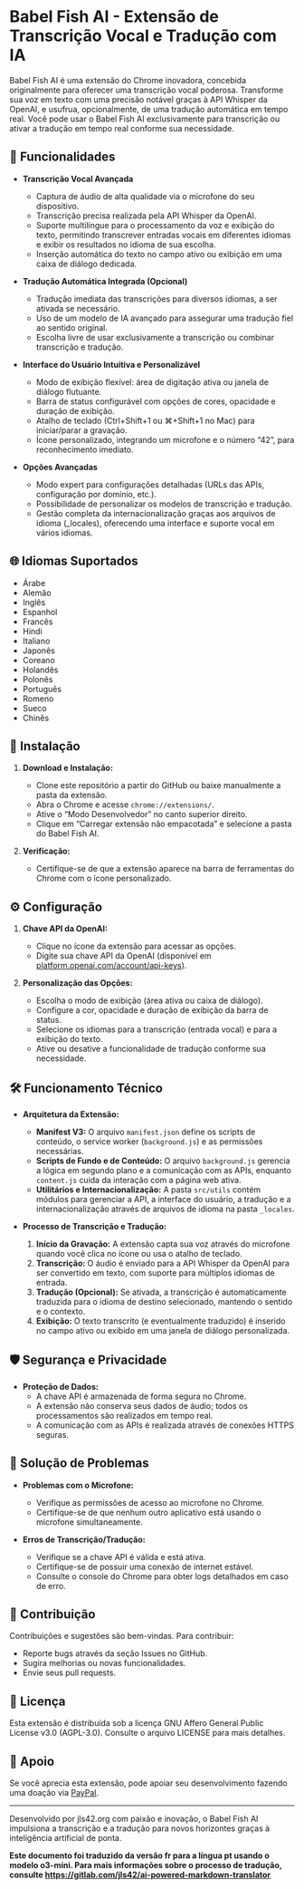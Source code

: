 # Babel Fish AI - Extensão de Transcrição Vocal e Tradução com IA

Babel Fish AI é uma extensão do Chrome inovadora, concebida originalmente para oferecer uma transcrição vocal poderosa. Transforme sua voz em texto com uma precisão notável graças à API Whisper da OpenAI, e usufrua, opcionalmente, de uma tradução automática em tempo real. Você pode usar o Babel Fish AI exclusivamente para transcrição ou ativar a tradução em tempo real conforme sua necessidade.

## 🌟 Funcionalidades

- **Transcrição Vocal Avançada**
  - Captura de áudio de alta qualidade via o microfone do seu dispositivo.
  - Transcrição precisa realizada pela API Whisper da OpenAI.
  - Suporte multilíngue para o processamento da voz e exibição do texto, permitindo transcrever entradas vocais em diferentes idiomas e exibir os resultados no idioma de sua escolha.
  - Inserção automática do texto no campo ativo ou exibição em uma caixa de diálogo dedicada.

- **Tradução Automática Integrada (Opcional)**
  - Tradução imediata das transcrições para diversos idiomas, a ser ativada se necessário.
  - Uso de um modelo de IA avançado para assegurar uma tradução fiel ao sentido original.
  - Escolha livre de usar exclusivamente a transcrição ou combinar transcrição e tradução.

- **Interface do Usuário Intuitiva e Personalizável**
  - Modo de exibição flexível: área de digitação ativa ou janela de diálogo flutuante.
  - Barra de status configurável com opções de cores, opacidade e duração de exibição.
  - Atalho de teclado (Ctrl+Shift+1 ou ⌘+Shift+1 no Mac) para iniciar/parar a gravação.
  - Ícone personalizado, integrando um microfone e o número “42”, para reconhecimento imediato.

- **Opções Avançadas**
  - Modo expert para configurações detalhadas (URLs das APIs, configuração por domínio, etc.).
  - Possibilidade de personalizar os modelos de transcrição e tradução.
  - Gestão completa da internacionalização graças aos arquivos de idioma (_locales), oferecendo uma interface e suporte vocal em vários idiomas.

## 🌐 Idiomas Suportados

- Árabe
- Alemão
- Inglês
- Espanhol
- Francês
- Hindi
- Italiano
- Japonês
- Coreano
- Holandês
- Polonês
- Português
- Romeno
- Sueco
- Chinês

## 🚀 Instalação

1. **Download e Instalação:**
   - Clone este repositório a partir do GitHub ou baixe manualmente a pasta da extensão.
   - Abra o Chrome e acesse `chrome://extensions/`.
   - Ative o “Modo Desenvolvedor” no canto superior direito.
   - Clique em “Carregar extensão não empacotada” e selecione a pasta do Babel Fish AI.

2. **Verificação:**
   - Certifique-se de que a extensão aparece na barra de ferramentas do Chrome com o ícone personalizado.

## ⚙️ Configuração

1. **Chave API da OpenAI:**
   - Clique no ícone da extensão para acessar as opções.
   - Digite sua chave API da OpenAI (disponível em [platform.openai.com/account/api-keys](https://platform.openai.com/account/api-keys)).

2. **Personalização das Opções:**
   - Escolha o modo de exibição (área ativa ou caixa de diálogo).
   - Configure a cor, opacidade e duração de exibição da barra de status.
   - Selecione os idiomas para a transcrição (entrada vocal) e para a exibição do texto.
   - Ative ou desative a funcionalidade de tradução conforme sua necessidade.

## 🛠️ Funcionamento Técnico

- **Arquitetura da Extensão:**
  - **Manifest V3:** O arquivo `manifest.json` define os scripts de conteúdo, o service worker (`background.js`) e as permissões necessárias.
  - **Scripts de Fundo e de Conteúdo:** O arquivo `background.js` gerencia a lógica em segundo plano e a comunicação com as APIs, enquanto `content.js` cuida da interação com a página web ativa.
  - **Utilitários e Internacionalização:** A pasta `src/utils` contém módulos para gerenciar a API, a interface do usuário, a tradução e a internacionalização através de arquivos de idioma na pasta `_locales`.

- **Processo de Transcrição e Tradução:**
  1. **Início da Gravação:** A extensão capta sua voz através do microfone quando você clica no ícone ou usa o atalho de teclado.
  2. **Transcrição:** O áudio é enviado para a API Whisper da OpenAI para ser convertido em texto, com suporte para múltiplos idiomas de entrada.
  3. **Tradução (Opcional):** Se ativada, a transcrição é automaticamente traduzida para o idioma de destino selecionado, mantendo o sentido e o contexto.
  4. **Exibição:** O texto transcrito (e eventualmente traduzido) é inserido no campo ativo ou exibido em uma janela de diálogo personalizada.

## 🛡️ Segurança e Privacidade

- **Proteção de Dados:**
  - A chave API é armazenada de forma segura no Chrome.
  - A extensão não conserva seus dados de áudio; todos os processamentos são realizados em tempo real.
  - A comunicação com as APIs é realizada através de conexões HTTPS seguras.

## 🔧 Solução de Problemas

- **Problemas com o Microfone:**
  - Verifique as permissões de acesso ao microfone no Chrome.
  - Certifique-se de que nenhum outro aplicativo está usando o microfone simultaneamente.

- **Erros de Transcrição/Tradução:**
  - Verifique se a chave API é válida e está ativa.
  - Certifique-se de possuir uma conexão de internet estável.
  - Consulte o console do Chrome para obter logs detalhados em caso de erro.

## 🤝 Contribuição

Contribuições e sugestões são bem-vindas. Para contribuir:
- Reporte bugs através da seção Issues no GitHub.
- Sugira melhorias ou novas funcionalidades.
- Envie seus pull requests.

## 📄 Licença

Esta extensão é distribuída sob a licença GNU Affero General Public License v3.0 (AGPL-3.0). Consulte o arquivo LICENSE para mais detalhes.

## 💝 Apoio

Se você aprecia esta extensão, pode apoiar seu desenvolvimento fazendo uma doação via [PayPal](https://paypal.me/jls).

---
Desenvolvido por jls42.org com paixão e inovação, o Babel Fish AI impulsiona a transcrição e a tradução para novos horizontes graças à inteligência artificial de ponta.

**Este documento foi traduzido da versão fr para a língua pt usando o modelo o3-mini. Para mais informações sobre o processo de tradução, consulte https://gitlab.com/jls42/ai-powered-markdown-translator**

